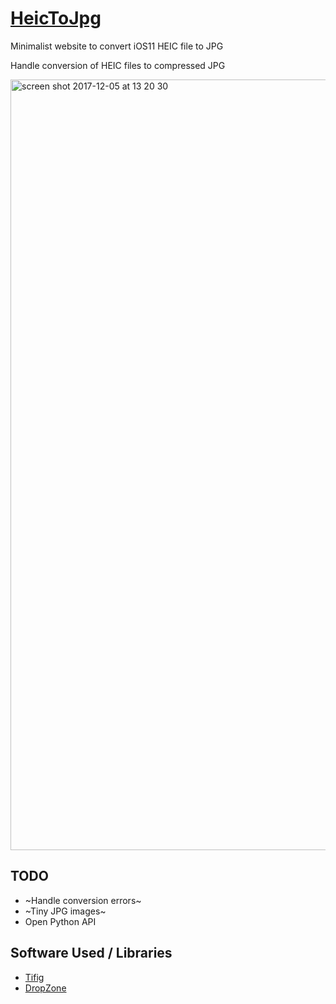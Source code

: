 # [HeicToJpg](http://heicjpeg.com/)

Minimalist website to convert iOS11 HEIC file to JPG

Handle conversion of HEIC files to compressed JPG

<img width="1233" alt="screen shot 2017-12-05 at 13 20 30" src="https://user-images.githubusercontent.com/1506323/33606811-26dd204a-d9bf-11e7-89a6-a26cb80613da.png">

## TODO 

* ~Handle conversion errors~
* ~Tiny JPG images~
* Open Python API

## Software Used / Libraries

- [Tifig](https://github.com/monostream/tifig)
- [DropZone](https://github.com/enyo/dropzone/)
